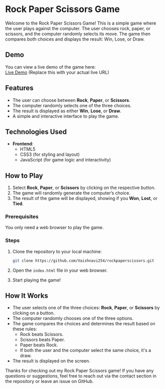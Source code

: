 # Rock Paper Scissors Game

Welcome to the Rock Paper Scissors Game! This is a simple game where the user plays against the computer. The user chooses rock, paper, or scissors, and the computer randomly selects its move. The game then compares both choices and displays the result: Win, Lose, or Draw.

## Demo

You can view a live demo of the game here:  
[Live Demo](#) (Replace this with your actual live URL)

## Features

- The user can choose between **Rock**, **Paper**, or **Scissors**.
- The computer randomly selects one of the three choices.
- The result is displayed as either **Win**, **Lose**, or **Draw**.
- A simple and interactive interface to play the game.

## Technologies Used

- **Frontend**:
  - HTML5
  - CSS3 (for styling and layout)
  - JavaScript (for game logic and interactivity)

## How to Play

1. Select **Rock**, **Paper**, or **Scissors** by clicking on the respective button.
2. The game will randomly generate the computer’s choice.
3. The result of the game will be displayed, showing if you **Won**, **Lost**, or **Tied**.


### Prerequisites

You only need a web browser to play the game.

### Steps

1. Clone the repository to your local machine:
    ```bash
    git clone https://github.com/Vaishnavi254/rockpaperscissors.git
    ```

2. Open the `index.html` file in your web browser.

3. Start playing the game!

## How It Works

- The user selects one of the three choices: **Rock**, **Paper**, or **Scissors** by clicking on a button.
- The computer randomly chooses one of the three options.
- The game compares the choices and determines the result based on these rules:
  - Rock beats Scissors.
  - Scissors beats Paper.
  - Paper beats Rock.
  - If both the user and the computer select the same choice, it's a draw.
- The result is displayed on the screen.


Thanks for checking out my Rock Paper Scissors game! If you have any questions or suggestions, feel free to reach out via the contact section in the repository or leave an issue on GitHub.
